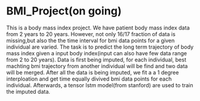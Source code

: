 # BMI_Project(on going)
This is a body mass index project. We have patient body mass index data from 2 years to 20 years. However, not only 16/17 fraction of data is missing,but also the the time interval for bmi data points for a given individual are varied. The task is to predict the long term trajectory of body mass index given a input body index(input can also have few data range from 2 to 20 years). Data is first being imputed, for each individual, best machting bmi trajectory from another individual will be find and two data will be merged. After all the data is being imputed, we fit a a 1 degree interploation and get time equally divived bmi data points for each individual. Afterwards, a tensor lstm model(from stanford) are used to train the imputed data.
